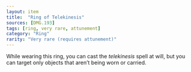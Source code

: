 ```yaml
---
layout: item
title:  "Ring of Telekinesis"
sources: [DMG.193]
tags: [ring, very rare, attunement]
category: "Ring"
rarity: "Very rare (requires attunement)"
---
```


While wearing this ring, you can cast the _telekinesis_ spell at will, but you can target only objects that aren’t being worn or carried.